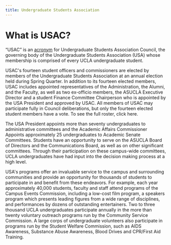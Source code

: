 ```yaml
---
title: Undergraduate Students Association
---
```


# What is USAC?

<q>USAC</q> is an [acronym](#) for Undergraduate Students Association Council, the governing body of the Undergraduate Students Association (USA) whose membership is comprised of every UCLA undergraduate student.

USAC's fourteen student officers and commissioners are elected by members of the Undergraduate Students Association at an annual election held during Spring Quarter. In addition to its fourteen elected members, USAC includes appointed representatives of the Administration, the Alumni, and the Faculty, as well as two ex-officio members, the ASUCLA Executive Director and a student Finance Committee Chairperson who is appointed by the USA President and approved by USAC. All members of USAC may participate fully in Council deliberations, but only the fourteen elected student members have a vote. To see the full roster, click here.

The USA President appoints more than seventy undergraduates to administrative committees and the Academic Affairs Commissioner Appoints approximately 25 undergraduates to Academic Senate Committees. Students have an opportunity to serve on the ASUCLA Board of Directors and the Communications Board, as well as on other significant committees. Through their participation on these campus-wide committees, UCLA undergraduates have had input into the decision making process at a high level.

USA's programs offer an invaluable service to the campus and surrounding communities and provide an opportunity for thousands of students to participate in and benefit from these endeavors. For example, each year approximately 40,000 students, faculty and staff attend programs of the Campus Events Commission, including a low-cost film program, a speakers program which presents leading figures from a wide range of disciplines, and performances by dozens of outstanding entertainers. Two to three thousand UCLA undergraduates participate annually in the more than twenty voluntary outreach programs run by the Community Service Commission. A large corps of undergraduate volunteers also participate in programs run by the Student Welfare Commission, such as AIDS Awareness, Substance Abuse Awareness, Blood Drives and CPR/First Aid Training.
